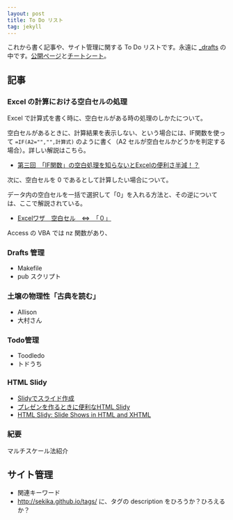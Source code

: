 ```yaml
---
layout: post
title: To Do リスト
tag: jekyll
---
```

これから書く記事や、サイト管理に関する To Do リストです。永遠に [_drafts](https://github.com/sekika/sekika.github.io/tree/master/_drafts) の中です。[公開ページ](http://sekika.github.io)と[チートシート](http://sekika.github.io/2015/10/12/cheetsheet/)。

## 記事 ##

### Excel の計算における空白セルの処理
Excel で計算式を書く時に、空白セルがある時の処理のしかたについて。

空白セルがあるときに、計算結果を表示しない、という場合には、IF関数を使って ```=IF(A2="","",計算式)``` のように書く（A2 セルが空白セルかどうかを判定する場合）。詳しい解説はこちら。

- [第三回　「IF関数」の空白処理を知らないとExcelの便利さ半減！？](http://www.hello-pc.net/howto-excel/ifkansuu/)

次に、空白セルを 0 であるとして計算したい場合について。

データ内の空白セルを一括で選択して「0」を入れる方法と、その逆については、ここで解説されている。

- [Excelワザ　空白セル　⇔　「０」](http://schoolpc.exblog.jp/19996250)





Access の VBA では nz 関数があり、

### Drafts 管理
- Makefile
- pub スクリプト

### 土壌の物理性「古典を読む」
- Allison
- 大村さん

### Todo管理
- Toodledo
- トドうち

### HTML Slidy
- [Slidyでスライド作成](http://d.hatena.ne.jp/haradago/20070919/p1)
- [プレゼンを作るときに便利なHTML Slidy](http://blueskis.wktk.so/blog/2012/05/html-slidy/#.Vixm_67hDaZ)
- [HTML Slidy: Slide Shows in HTML and XHTML](http://www.w3.org/Talks/Tools/Slidy2/)

### 紀要
マルチスケール法紹介

## サイト管理 ##
- 関連キーワード
- http://sekika.github.io/tags/ に、タグの description をひろうか？ひろえるか？

